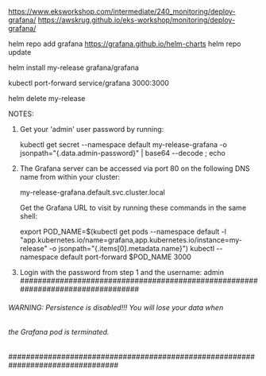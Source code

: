 https://www.eksworkshop.com/intermediate/240_monitoring/deploy-grafana/
https://awskrug.github.io/eks-workshop/monitoring/deploy-grafana/



helm repo add grafana https://grafana.github.io/helm-charts
helm repo update

helm install my-release grafana/grafana


kubectl port-forward service/grafana 3000:3000


helm delete my-release




NOTES:
1. Get your 'admin' user password by running:

   kubectl get secret --namespace default my-release-grafana -o jsonpath="{.data.admin-password}" | base64 --decode ; echo

2. The Grafana server can be accessed via port 80 on the following DNS name from within your cluster:

   my-release-grafana.default.svc.cluster.local

   Get the Grafana URL to visit by running these commands in the same shell:

     export POD_NAME=$(kubectl get pods --namespace default -l "app.kubernetes.io/name=grafana,app.kubernetes.io/instance=my-release" -o jsonpath="{.items[0].metadata.name}")
     kubectl --namespace default port-forward $POD_NAME 3000

3. Login with the password from step 1 and the username: admin
#################################################################################
######   WARNING: Persistence is disabled!!! You will lose your data when   #####
######            the Grafana pod is terminated.                            #####
#################################################################################
